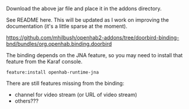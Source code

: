 Download the above jar file and place it in the addons directory.

See README here. This will be updated as I work on improving the documentation (it's a little sparse at the moment).

https://github.com/mhilbush/openhab2-addons/tree/doorbird-binding-bnd/bundles/org.openhab.binding.doorbird

The binding depends on the JNA feature, so you may need to install that feature from the Karaf console.
```
feature:install openhab-runtime-jna
```

There are still features missing from the binding:

- channel for video stream (or URL of video stream)
- others???
